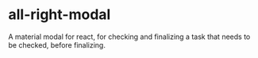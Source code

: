 # all-right-modal
A material modal for react, for checking and finalizing a task that needs to be checked, before finalizing.
